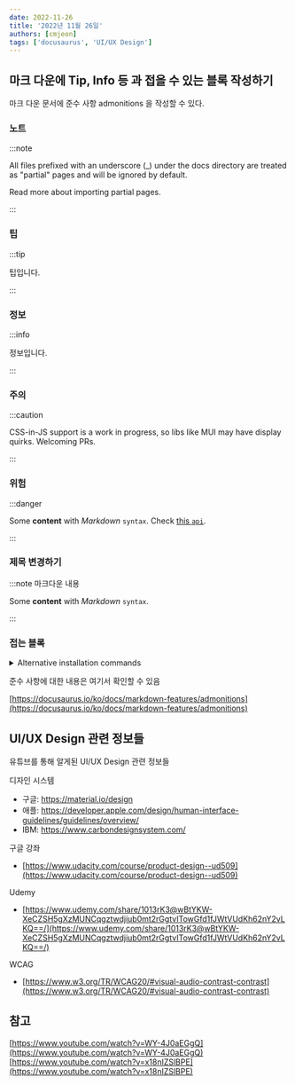 ```yaml
---
date: 2022-11-26
title: '2022년 11월 26일'
authors: [cmjeon]
tags: ['docusaurus', 'UI/UX Design']
---
```


## 마크 다운에 Tip, Info 등 과 접을 수 있는 블록 작성하기

마크 다운 문서에 준수 사항 admonitions 을 작성할 수 있다.

### 노트

:::note

All files prefixed with an underscore (_) under the docs directory are treated as "partial" pages and will be ignored by default.

Read more about importing partial pages.

:::

### 팁

:::tip

팁입니다.

:::

### 정보

:::info

정보입니다.

:::

### 주의

:::caution

CSS-in-JS support is a work in progress, so libs like MUI may have display quirks. Welcoming PRs.

:::

### 위험

:::danger

Some **content** with _Markdown_ `syntax`. Check [this `api`](#).

:::

### 제목 변경하기

:::note 마크다운 내용

Some **content** with _Markdown_ `syntax`.

:::

### 접는 블록

<details>
  <summary>Alternative installation commands</summary>

You can also initialize a new project using your preferred project manager:

```mdx-code-block
<Tabs>
<TabItem value="npm">
```

```bash
npm init docusaurus
```

```mdx-code-block
</TabItem>
<TabItem value="yarn">
```

```bash
yarn create docusaurus
```

```mdx-code-block
</TabItem>
<TabItem value="pnpm">
```

```bash
pnpm create docusaurus
```

```mdx-code-block
</TabItem>
</Tabs>
```

</details>

준수 사항에 대한 내용은 여기서 확인할 수 있음

[https://docusaurus.io/ko/docs/markdown-features/admonitions](https://docusaurus.io/ko/docs/markdown-features/admonitions)

## UI/UX Design 관련 정보들

유튜브를 통해 알게된 UI/UX Design 관련 정보들

디자인 시스템
- 구글: https://material.io/design
- 애플: https://developer.apple.com/design/human-interface-guidelines/guidelines/overview/
- IBM: https://www.carbondesignsystem.com/

구글 강좌
- [https://www.udacity.com/course/product-design--ud509](https://www.udacity.com/course/product-design--ud509)

Udemy
- [https://www.udemy.com/share/1013rK3@wBtYKW-XeCZSH5gXzMUNCqgztwdjiub0mt2rGgtvITowGfd1fJWtVUdKh62nY2vLKQ==/](https://www.udemy.com/share/1013rK3@wBtYKW-XeCZSH5gXzMUNCqgztwdjiub0mt2rGgtvITowGfd1fJWtVUdKh62nY2vLKQ==/)

WCAG
- [https://www.w3.org/TR/WCAG20/#visual-audio-contrast-contrast](https://www.w3.org/TR/WCAG20/#visual-audio-contrast-contrast)

## 참고

[https://www.youtube.com/watch?v=WY-4J0aEGgQ](https://www.youtube.com/watch?v=WY-4J0aEGgQ)
[https://www.youtube.com/watch?v=x18nIZSlBPE](https://www.youtube.com/watch?v=x18nIZSlBPE)
